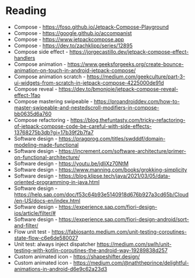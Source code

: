 # Reading

- Compose - https://foso.github.io/Jetpack-Compose-Playground
- Compose - https://google.github.io/accompanist
- Compose - https://www.jetpackcompose.app
- Compose - https://dev.to/zachklipp/series/12895
- Compose side effect - https://jorgecastillo.dev/jetpack-compose-effect-handlers
- Compose animation - https://www.geeksforgeeks.org/create-bounce-animation-on-touch-in-android-jetpack-compose/
- Compose animation scratch - https://medium.com/geekculture/part-3-ui-widgets-from-scratch-in-jetpack-compose-4225000de91d
- Compose reveal - https://dev.to/bmonjoie/jetpack-compose-reveal-effect-1fao
- Compose mastering swipeable - https://proandroiddev.com/how-to-master-swipeable-and-nestedscroll-modifiers-in-compose-bb0635d6a760
- Compose refactoring - https://blog.thefuntasty.com/tricky-refactoring-of-jetpack-compose-code-be-careful-with-side-effects-13768275b3db?gi=17b39f2b7fa7
- Software design - https://pragprog.com/titles/swdddf/domain-modeling-made-functional
- Software design - https://increment.com/software-architecture/primer-on-functional-architecture/
- Software design - https://youtu.be/jdliXz70NtM
- Software design - https://www.manning.com/books/grokking-simplicity
- Software design - https://blog.klipse.tech/java/2021/03/05/data-oriented-programming-in-java.html
- Software design - https://help.sap.com/doc/f53c64b93e5140918d676b927a3cd65b/Cloud/en-US/docs-en/index.html
- Software design - https://experience.sap.com/fiori-design-ios/article/filter/#
- Software design - https://experience.sap.com/fiori-design-android/sort-and-filter/
- Flow unit test - https://fabiosanto.medium.com/unit-testing-coroutines-state-flow-c6e6de580027
- Unit test: always inject dispatcher https://medium.com/swlh/unit-testing-with-kotlin-coroutines-the-android-way-19289838d257
- Custom animated icon - https://shapeshifter.design/
- Custom animated icon - https://medium.com/@naththeprince/delightful-animations-in-android-d6e9c62a23d3
